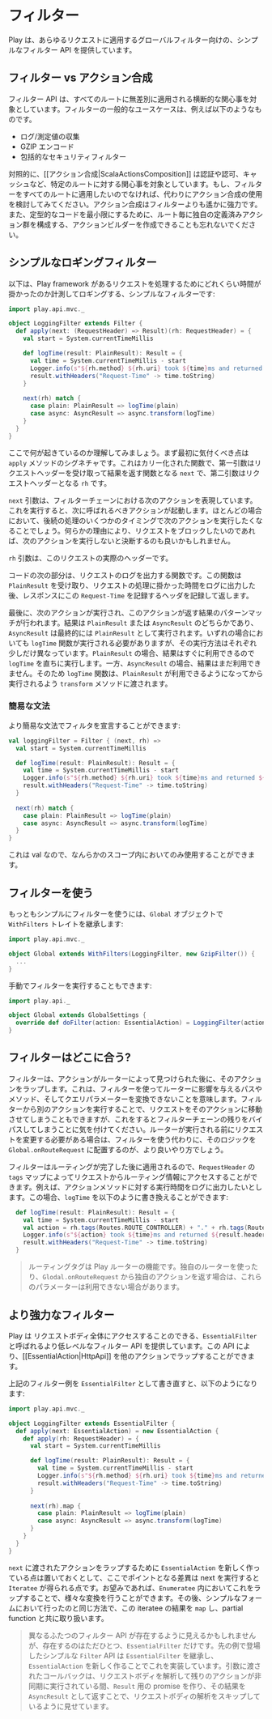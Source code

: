 <!-- translated -->
<!-- # Filters -->
# フィルター

<!-- Play provides a simple filter API for applying global filters to each request. -->
Play は、あらゆるリクエストに適用するグローバルフィルター向けの、シンプルなフィルター API を提供しています。

<!-- ## Filters vs action composition -->
## フィルター vs アクション合成

<!-- The filter API is intended for cross cutting concerns that are applied indiscriminately to all routes.  For example, here are some common use cases for filters: -->
フィルター API は、すべてのルートに無差別に適用される横断的な関心事を対象としています。フィルターの一般的なユースケースは、例えば以下のようなものです。

<!-- * Logging/metrics collection
* GZIP encoding
* Blanket security filters -->
* ログ/測定値の収集
* GZIP エンコード
* 包括的なセキュリティフィルター

<!-- In contrast, [[action composition|ScalaActionsComposition]] is intended for route specific concerns, such as authentication and authorisation, caching and so on.  If your filter is not one that you want applied to every route, consider using action composition instead, it is far more powerful.  And don't forget that you can create your own action builders that compose your own custom defined sets of actions to each route, to minimise boilerplate. -->
対照的に、[[アクション合成|ScalaActionsComposition]] は認証や認可、キャッシュなど、特定のルートに対する関心事を対象としています。もし、フィルターをすべてのルートに適用したいのでなければ、代わりにアクション合成の使用を検討してみてください。アクション合成はフィルターよりも遙かに強力です。また、定型的なコードを最小限にするために、ルート毎に独自の定義済みアクション群を構成する、アクションビルダーを作成できることも忘れないでください。

<!-- ## A simple logging filter -->
## シンプルなロギングフィルター

<!-- The following is a simple filter that times and logs how long a request takes to execute in Play framework: -->
以下は、Play framework があるリクエストを処理するためにどれくらい時間が掛かったのか計測してロギングする、シンプルなフィルターです:

```scala
import play.api.mvc._

object LoggingFilter extends Filter {
  def apply(next: (RequestHeader) => Result)(rh: RequestHeader) = {
    val start = System.currentTimeMillis

    def logTime(result: PlainResult): Result = {
      val time = System.currentTimeMillis - start
      Logger.info(s"${rh.method} ${rh.uri} took ${time}ms and returned ${result.header.status}"))
      result.withHeaders("Request-Time" -> time.toString)
    }
    
    next(rh) match {
      case plain: PlainResult => logTime(plain)
      case async: AsyncResult => async.transform(logTime)
    }
  }
}
```

<!-- Let's understand what's happening here.  The first thing to notice is the signature of the `apply` method.  It's a curried function, with the first parameter, `next`, being a function that takes a request header and produces a result, and the second parameter, `rh`, being a request header. -->
ここで何が起きているのか理解してみましょう。まず最初に気付くべき点は `apply` メソッドのシグネチャです。これはカリー化された関数で、第一引数はリクエストヘッダーを受け取って結果を返す関数となる `next` で、第二引数はリクエストヘッダーとなる `rh` です。

<!-- The `next` parameter represents the next action in the filter chain.  Invoking it will cause the action to be invoked.  In most cases you will probably want to invoke this at some point in your future.  You may decide to not invoke it if for some reason you want to block the request. -->
`next` 引数は、フィルターチェーンにおける次のアクションを表現しています。これを実行すると、次に呼ばれるべきアクションが起動します。ほとんどの場合において、後続の処理のいくつかのタイミングで次のアクションを実行したくなることでしょう。何らかの理由により、リクエストをブロックしたいのであれば、次のアクションを実行しないと決断するのも良いかもしれません。

<!-- The `rh` parameter is the actual request header for the request. -->
`rh` 引数は、このリクエストの実際のヘッダーです。

<!-- The next thing in the code is a function that logs the request.  This function takes a `PlainResult`, and after logging the request time, adds a header to the response that records the `Request-Time`, and returns that result. -->
コードの次の部分は、リクエストのログを出力する関数です。この関数は `PlainResult` を受け取り、リクエストの処理に掛かった時間をログに出力した後、レスポンスにこの `Request-Time` を記録するヘッダを記録して返します。

<!-- Finally the next action is invoked, and pattern matched on the result it returns.  A result can either be a `PlainResult` or a `AsyncResult`, an `AsyncResult` is a result that will eventually be redeemed as a `PlainResult`.  In both cases, the `logTime` function needs to be invoked, but is invoked in a slightly different way for each.  Since if it's a `PlainResult` the result is available now, it just invokes `logTime` directly.  However, if it's `AsyncResult` the result is not yet available.  So, the `logTime` function is passed to the `transform` method to be invoked later, when the `PlainResult` is available. -->
最後に、次のアクションが実行され、このアクションが返す結果のパターンマッチが行われます。結果は `PlainResult` または `AsyncResult` のどちらかであり、`AsyncResult` は最終的には `PlainResult` として実行されます。いずれの場合においても `logTime` 関数が実行される必要がありますが、その実行方法はそれぞれ少しだけ異なっています。`PlainResult` の場合、結果はすぐに利用できるので `logTime` を直ちに実行します。一方、`AsyncResult` の場合、結果はまだ利用できません。そのため `logTime` 関数は、`PlainResult` が利用できるようになってから実行されるよう `transform` メソッドに渡されます。

<!-- ### A simpler syntax -->
### 簡易な文法

<!-- You can use a simpler syntax for declaring a filter if you wish: -->
より簡易な文法でフィルタを宣言することができます:

```scala
val loggingFilter = Filter { (next, rh) =>
  val start = System.currentTimeMillis

  def logTime(result: PlainResult): Result = {
    val time = System.currentTimeMillis - start
    Logger.info(s"${rh.method} ${rh.uri} took ${time}ms and returned ${result.header.status}"))
    result.withHeaders("Request-Time" -> time.toString)
  }
    
  next(rh) match {
    case plain: PlainResult => logTime(plain)
    case async: AsyncResult => async.transform(logTime)
  }
}
```

<!-- Since this is a val, this can only be used inside some scope. -->
これは val なので、なんらかのスコープ内においてのみ使用することができます。

<!-- ## Using filters -->
## フィルターを使う

<!-- The simplest way to use a filter is to extends the `WithFilters` trait on your `Global` object: -->
もっともシンプルにフィルターを使うには、`Global` オブジェクトで `WithFilters` トレイトを継承します:

```scala
import play.api.mvc._

object Global extends WithFilters(LoggingFilter, new GzipFilter()) {
  ...
}
```

<!-- You can also invoke a filter manually: -->
手動でフィルターを実行することもできます:

```scala
import play.api._

object Global extends GlobalSettings {
  override def doFilter(action: EssentialAction) = LoggingFilter(action)
}
```

<!-- ## Where do filters fit in? -->
## フィルターはどこに合う?

<!-- Filters wrap the action after the action has been looked up by the router.  This means you cannot use a filter to transform a path, method or query parameter to impact the router.  However you can direct the request to a different action by invoking that action directly from the filter, though be aware that this will bypass the rest of the filter chain.  If you do need to modify the request before the router is invoked, a better way to do this would be to place your logic in `Global.onRouteRequest` instead. -->
フィルターは、アクションがルーターによって見つけられた後に、そのアクションをラップします。これは、フィルターを使ってルーターに影響を与えるパスやメソッド、そしてクエリパラメーターを変換できないことを意味します。フィルターから別のアクションを実行することで、リクエストをそのアクションに移動させてしまうこともできますが、これをするとフィルターチェーンの残りをバイパスしてしまうことに気を付けてください。ルーターが実行される前にリクエストを変更する必要がある場合は、フィルターを使う代わりに、そのロジックを `Global.onRouteRequest` に配置するのが、より良いやり方でしょう。

<!-- Since filters are applied after routing is done, it is possible to access routing information from the request, via the `tags` map on the `RequestHeader`.  For example, you might want to log the time against the action method.  In that case, you might update the `logTime` method to look like this: -->
フィルターはルーティングが完了した後に適用されるので、`RequestHeader` の `tags` マップによってリクエストからルーティング情報にアクセスすることができます。例えば、アクションメソッドに対する実行時間をログに出力したいとします。この場合、`logTime` を以下のように書き換えることができます:

```scala
  def logTime(result: PlainResult): Result = {
    val time = System.currentTimeMillis - start
    val action = rh.tags(Routes.ROUTE_CONTROLLER) + "." + rh.tags(Routes.ROUTE_ACTION_METHOD)
    Logger.info(s"${action} took ${time}ms and returned ${result.header.status}"))
    result.withHeaders("Request-Time" -> time.toString)
  }
```

<!-- > Routing tags are a feature of the Play router.  If you use a custom router, or return a custom action in `Glodal.onRouteRequest`, these parameters may not be available. -->
> ルーティングタグは Play ルーターの機能です。独自のルーターを使ったり、`Glodal.onRouteRequest` から独自のアクションを返す場合は、これらのパラメーターは利用できない場合があります。

<!-- ## More powerful filters -->
## より強力なフィルター

<!-- Play provides a lower level filter API called `EssentialFilter` which gives you full access to the body of the request.  This API allows you to wrap [[EssentialAction|HttpApi]] with another action. -->
Play は リクエストボディ全体にアクセスすることのできる、`EssentialFilter` と呼ばれるより低レベルなフィルター API を提供しています。この API により、[[EssentialAction|HttpApi]] を他のアクションでラップすることができます。

<!-- Here is the above filter example rewritten as an `EssentialFilter`: -->
上記のフィルター例を `EssentialFilter` として書き直すと、以下のようになります:

```scala
import play.api.mvc._

object LoggingFilter extends EssentialFilter {
  def apply(next: EssentialAction) = new EssentialAction {
    def apply(rh: RequestHeader) = {
      val start = System.currentTimeMillis

      def logTime(result: PlainResult): Result = {
        val time = System.currentTimeMillis - start
        Logger.info(s"${rh.method} ${rh.uri} took ${time}ms and returned ${result.header.status}"))
        result.withHeaders("Request-Time" -> time.toString)
      }
    
      next(rh).map {
        case plain: PlainResult => logTime(plain)
        case async: AsyncResult => async.transform(logTime)
      }
    }
  }
}
```

<!-- The key difference here, apart from creating a new `EssentialAction` to wrap the passed in `next` action, is when we invoke next, we get back an `Iteratee`.  You could wrap this in an `Enumeratee` to do some transformations if you wished.  We then `map` the result of the iteratee, and handle it with a partial function, in the same way as in the simple form. -->
`next` に渡されたアクションをラップするために `EssentialAction` を新しく作っている点は置いておくとして、ここでポイントとなる差異は next を実行すると `Iteratee` が得られる点です。お望みであれば、`Enumeratee` 内においてこれをラップすることで、様々な変換を行うことができます。その後、シンプルなフォームにおいて行ったのと同じ方法で、この iteratee の結果を `map` し、partial function と共に取り扱います。

<!-- > Although it may seem that there are two different filter APIs, there is only one, `EssentialFilter`.  The simpler `Filter` API in the earlier examples extends `EssentialFilter`, and implements it by creating a new `EssentialAction`.  The passed in callback makes it appear to skip the body parsing by creating a promise for the `Result`, and returning that in an `AsyncResult`, while the body parsing and the rest of the action are executed asynchronously. -->
> 異なるふたつのフィルター API が存在するように見えるかもしれませんが、存在するのはただひとつ、`EssentialFilter` だけです。先の例で登場したシンプルな `Filter` API は `EssentialFilter` を継承し、`EssentialAction` を新しく作ることでこれを実装しています。引数に渡されたコールバックは、リクエストボディを解析して残りのアクションが非同期に実行されている間、`Result` 用の promise を作り、その結果を `AsyncResult` として返すことで、リクエストボディの解析をスキップしているように見せています。